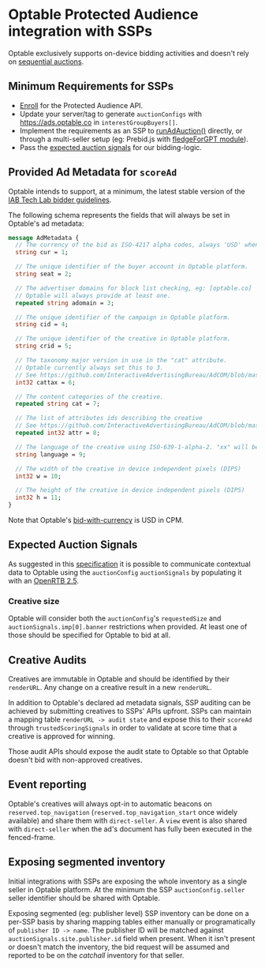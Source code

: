 # Optable Protected Audience integration with SSPs

Optable exclusively supports on-device bidding activities and doesn't rely on [sequential auctions](https://developers.google.com/privacy-sandbox/relevance/protected-audience-api/sequential-auction-setup).

## Minimum Requirements for SSPs
- [Enroll](https://developer.chrome.com/blog/announce-enrollment-privacy-sandbox/) for the Protected Audience API.
- Update your server/tag to generate `auctionConfigs` with https://ads.optable.co in `interestGroupBuyers[]`.
- Implement the requirements as an SSP to [runAdAuction()](https://developers.google.com/privacy-sandbox/relevance/protected-audience-api/ad-auction) directly, or through a multi-seller setup (eg: Prebid.js with [fledgeForGPT module](https://docs.prebid.org/dev-docs/modules/fledgeForGpt.html)).
- Pass the [expected auction signals](#expected-auction-signals) for our bidding-logic.

## Provided Ad Metadata for `scoreAd`
Optable intends to support, at a minimum, the latest stable version of the [IAB Tech Lab bidder guidelines](https://docs.google.com/document/d/1LOfkk2asw1S6NZs0hBAzmU1V8t8GXu_2hfAkSVvn9AM/edit#heading=h.4pamn58w7gl).

The following schema represents the fields that will always be set in Optable's ad metadata:

```protobuf
message AdMetadata {
  // The currency of the bid as ISO-4217 alpha codes, always 'USD' when coming from Optable.
  string cur = 1;

  // The unique identifier of the buyer account in Optable platform.
  string seat = 2;

  // The advertiser domains for block list checking, eg: [optable.co]
  // Optable will always provide at least one.
  repeated string adomain = 3;

  // The unique identifier of the campaign in Optable platform.
  string cid = 4;

  // The unique identifier of the creative in Optable platform.
  string crid = 5;

  // The taxonomy major version in use in the "cat" attribute.
  // Optable currently always set this to 3.
  // See https://github.com/InteractiveAdvertisingBureau/AdCOM/blob/master/AdCOM%20v1.0%20FINAL.md#list_categorytaxonomies
  int32 cattax = 6;

  // The content categories of the creative.
  repeated string cat = 7;

  // The list of attributes ids describing the creative
  // See https://github.com/InteractiveAdvertisingBureau/AdCOM/blob/master/AdCOM%20v1.0%20FINAL.md#list--creative-attributes-
  repeated int32 attr = 8;

  // The language of the creative using ISO-639-1-alpha-2. "xx" will be used to indicate non-linguistic content
  string language = 9;

  // The width of the creative in device independent pixels (DIPS)
  int32 w = 10;

  // The height of the creative in device independent pixels (DIPS)
  int32 h = 11;
}
```

Note that Optable's [bid-with-currency](https://wicg.github.io/turtledove/#bid-with-currency) is USD in CPM.

## Expected Auction Signals
As suggested in this [specification](https://docs.google.com/document/d/1LOfkk2asw1S6NZs0hBAzmU1V8t8GXu_2hfAkSVvn9AM/edit) it is possible to communicate contextual data to Optable using the `auctionConfig` `auctionSignals` by populating it with an [OpenRTB 2.5](https://www.iab.com/wp-content/uploads/2016/03/OpenRTB-API-Specification-Version-2-5-FINAL.pdf).

### Creative size
Optable will consider both the `auctionConfig`'s `requestedSize` and `auctionSignals.imp[0].banner` restrictions when provided.
At least one of those should be specified for Optable to bid at all.

## Creative Audits
Creatives are immutable in Optable and should be identified by their `renderURL`. Any change on a creative result in a new `renderURL`.

In addition to Optable's declared ad metadata signals, SSP auditing can be achieved by submitting creatives to SSPs' APIs upfront.
SSPs can maintain a mapping table `renderURL -> audit state` and expose this to their `scoreAd` through `trustedScoringSignals` in order to validate at score time that a creative is approved for winning.

Those audit APIs should expose the audit state to Optable so that Optable doesn't bid with non-approved creatives.

## Event reporting
Optable's creatives will always opt-in to automatic beacons on `reserved.top_navigation` (`reserved.top_navigation_start` once widely available) and share them with `direct-seller`.
A `view` event is also shared with `direct-seller` when the ad's document has fully been executed in the fenced-frame.

## Exposing segmented inventory
Initial integrations with SSPs are exposing the whole inventory as a single seller in Optable platform.
At the minimum the SSP `auctionConfig.seller` seller identifier should be shared with Optable.

Exposing segmented (eg: publisher level) SSP inventory can be done on a per-SSP basis by sharing mapping tables either manually or programatically of `publisher ID -> name`.
The publisher ID will be matched against `auctionSignals.site.publisher.id` field when present.
When it isn't present or doesn't match the inventory, the bid request will be assumed and reported to be on the *catchall* inventory for that seller.
